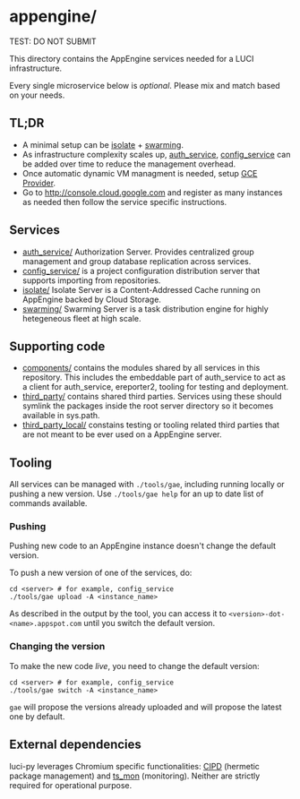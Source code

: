 # appengine/


TEST: DO NOT SUBMIT

This directory contains the AppEngine services needed for a LUCI infrastructure.

Every single microservice below is _optional_. Please mix and match based on
your needs.


## TL;DR

*   A minimal setup can be [isolate](isolate) + [swarming](swarming).
*   As infrastructure complexity scales up, [auth_service](auth_service),
    [config_service](config_service) can be added over time to reduce the
    management overhead.
*   Once automatic dynamic VM managment is needed, setup
    [GCE Provider](https://chromium.googlesource.com/infra/luci/luci-go/+/master/gce/).
*   Go to http://console.cloud.google.com and register as many instances as
    needed then follow the service specific instructions.


## Services

*   [auth_service/](auth_service) Authorization Server. Provides centralized
    group management and group database replication across services.
*   [config_service/](config_service) is a project configuration distribution
    server that supports importing from repositories.
*   [isolate/](isolate) Isolate Server is a Content-Addressed Cache running on
    AppEngine backed by Cloud Storage.
*   [swarming/](swarming) Swarming Server is a task distribution engine for
    highly hetegeneous fleet at high scale.


## Supporting code

*   [components/](components) contains the modules shared by all services in
    this repository. This includes the embeddable part of auth_service to act as
    a client for auth_service, ereporter2, tooling for testing and deployment.
*   [third_party/](third_party) contains shared third parties. Services using
    these should symlink the packages inside the root server directory so it
    becomes available in sys.path.
*   [third_party_local/](third_party_local) constains testing or tooling related
    third parties that are not meant to be ever used on a AppEngine server.


## Tooling

All services can be managed with `./tools/gae`, including running locally or
pushing a new version. Use `./tools/gae help` for an up to date list of commands
available.


### Pushing

Pushing new code to an AppEngine instance doesn't change the default version.

To push a new version of one of the services, do:

```
cd <server> # for example, config_service
./tools/gae upload -A <instance_name>
```

As described in the output by the tool, you can access it to
`<version>-dot-<name>.appspot.com` until you switch the default version.


### Changing the version

To make the new code _live_, you need to change the default version:

```
cd <server> # for example, config_service
./tools/gae switch -A <instance_name>
```

`gae` will propose the versions already uploaded and will propose the latest one
by default.


## External dependencies

luci-py leverages Chromium specific functionalities:
[CIPD](https://chromium.googlesource.com/infra/infra/+/master/cipd/)
(hermetic package management) and
[ts_mon](https://chromium.googlesource.com/infra/infra/+/master/infra_libs/ts_mon/)
(monitoring).  Neither are strictly required for operational purpose.
